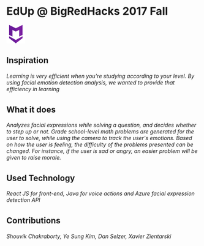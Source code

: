 # EdUp @ BigRedHacks 2017 Fall
![alt text](https://github.com/adam-p/markdown-here/raw/master/src/common/images/icon48.png "EdUp Img")
## Inspiration
###### Learning is very efficient when you're studying according to your level. By using facial emotion detection analysis, we wanted to provide that efficiency in learning

## What it does
###### Analyzes facial expressions while solving a question, and decides whether to step up or not. Grade school-level math problems are generated for the user to solve, while using the camera to track the user's emotions. Based on how the user is feeling, the difficulty of the problems presented can be changed. For instance, if the user is sad or angry, an easier problem will be given to raise morale.

## Used Technology
###### React JS for front-end, Java for voice actions and Azure facial expression detection API

## Contributions
###### Shouvik Chakraborty, Ye Sung Kim, Dan Selzer, Xavier Zientarski
